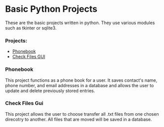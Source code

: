 # Basic Python Projects
These are the basic projects written in python. They use various modules such as tkinter or sqlite3.

### Projects:

- [Phonebook](https://github.com/markumed1/Python-Projects/tree/main/Project%20Phonebook)
- [Check Files GUI](https://github.com/markumed1/Python-Projects/blob/main/Course%20Assignments/fileTransferP2and3.py)

### Phonebook
This project functions as a phone book for a user. It saves contact's name, phone number, and email addresses in a database and allows the user to update and delete previously stored entries.

### Check Files Gui
This project allows the user to choose transfer all .txt files from one chosen direcotry to another.
All files that are moved will be saved in a database.
